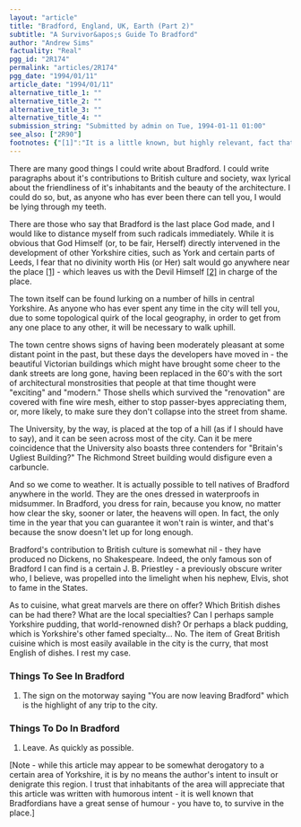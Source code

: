 ```yaml
---
layout: "article"
title: "Bradford, England, UK, Earth (Part 2)"
subtitle: "A Survivor&apos;s Guide To Bradford"
author: "Andrew Sims"
factuality: "Real"
pgg_id: "2R174"
permalink: "articles/2R174"
pgg_date: "1994/01/11"
article_date: "1994/01/11"
alternative_title_1: ""
alternative_title_2: ""
alternative_title_3: ""
alternative_title_4: ""
submission_string: "Submitted by admin on Tue, 1994-01-11 01:00"
see_also: ["2R90"]
footnotes: {"[1]":"It is a little known, but highly relevant, fact that Bradford Cathedral is placed in such a way that it is possible to walk right past it and still not see it! What is it hiding from?","[2]":"Why does no one ever question the gender of the devil?"}
---
```

<div>
<p>There are many good things I could write about Bradford. I could write paragraphs about it's contributions to British culture and society, wax lyrical about the friendliness of it's inhabitants and the beauty of the architecture. I could do so, but, as anyone who has ever been there can tell you, I would be lying through my teeth.</p>
<p>There are those who say that Bradford is the last place God made, and I would like to distance myself from such radicals immediately. While it is obvious that God Himself (or, to be fair, Herself) directly intervened in the development of other Yorkshire cities, such as York and certain parts of Leeds, I fear that no divinity worth His (or Her) salt would go anywhere near the place <a href="#footnotes.1" class="footnote-link">[1]</a> - which leaves us with the Devil Himself <a href="#footnotes.2" class="footnote-link">[2]</a> in charge of the place.</p>
<p>The town itself can be found lurking on a number of hills in central Yorkshire. As anyone who has ever spent any time in the city will tell you, due to some topological quirk of the local geography, in order to get from any one place to any other, it will be necessary to walk uphill.</p>
<p>The town centre shows signs of having been moderately pleasant at some distant point in the past, but these days the developers have moved in - the beautiful Victorian buildings which might have brought some cheer to the dank streets are long gone, having been replaced in the 60's with the sort of architectural monstrosities that people at that time thought were "exciting" and "modern." Those shells which survived the "renovation" are covered with fine wire mesh, either to stop passer-byes appreciating them, or, more likely, to make sure they don't collapse into the street from shame.</p>
<p>The University, by the way, is placed at the top of a hill (as if I should have to say), and it can be seen across most of the city. Can it be mere coincidence that the University also boasts three contenders for "Britain's Ugliest Building?" The Richmond Street building would disfigure even a carbuncle.</p>
<p>And so we come to weather. It is actually possible to tell natives of Bradford anywhere in the world. They are the ones dressed in waterproofs in midsummer. In Bradford, you dress for rain, because you know, no matter how clear the sky, sooner or later, the heavens will open. In fact, the only time in the year that you can guarantee it won't rain is winter, and that's because the snow doesn't let up for long enough.</p>
<p>Bradford's contribution to British culture is somewhat nil - they have produced no Dickens, no Shakespeare. Indeed, the only famous son of Bradford I can find is a certain J. B. Priestley - a previously obscure writer who, I believe, was propelled into the limelight when his nephew, Elvis, shot to fame in the States.</p>
<p>As to cuisine, what great marvels are there on offer? Which British dishes can be had there? What are the local specialties? Can I perhaps sample Yorkshire pudding, that world-renowned dish? Or perhaps a black pudding, which is Yorkshire's other famed specialty... No. The item of Great British cuisine which is most easily available in the city is the curry, that most English of dishes. I rest my case.</p>
<h3>Things To See In Bradford</h3>
<ol>
<li value="1">The sign on the motorway saying "You are now leaving Bradford" which is the highlight of any trip to the city.</li>
</ol>
<h3>Things To Do In Bradford</h3>
<ol>
<li value="1">Leave. As quickly as possible.</li>
</ol>
<p>[Note - while this article may appear to be somewhat derogatory to a certain area of Yorkshire, it is by no means the author's intent to insult or denigrate this region. I trust that inhabitants of the area will appreciate that this article was written with humorous intent - it is well known that Bradfordians have a great sense of humour - you have to, to survive in the place.]</p>
</div>
